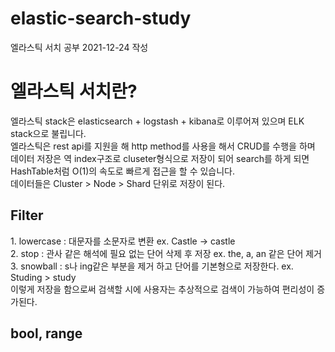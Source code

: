 # elastic-search-study
엘라스틱 서치 공부 2021-12-24 작성


<h1>엘라스틱 서치란?</h1>
엘라스틱 stack은 elasticsearch + logstash + kibana로 이루어져 있으며 ELK stack으로 불립니다. <br>
엘라스틱은 rest api를 지원을 해 http method를 사용을 해서 CRUD를 수행을 하며 <br>
데이터 저장은 역 index구조로 cluseter형식으로 저장이 되어 search를 하게 되면 HashTable처럼 O(1)의 속도로 빠르게 접근을 할 수 있습니다.<br>
데이터들은 Cluster > Node > Shard 단위로 저장이 된다.<br>


<h2>Filter</h2>
1. lowercase : 대문자를 소문자로 변환 ex. Castle -> castle<br>
2. stop : 관사 같은 해석에 필요 없는 단어 삭제 후 저장 ex. the, a, an 같은 단어 제거<br>
3. snowball : s나 ing같은 부분을 제거 하고 단어를 기본형으로 저장한다. ex. Studing > study<br>
이렇게 저장을 함으로써 검색할 시에 사용자는 추상적으로 검색이 가능하여 편리성이 증가된다. <br>

<h2>bool, range</h2>
